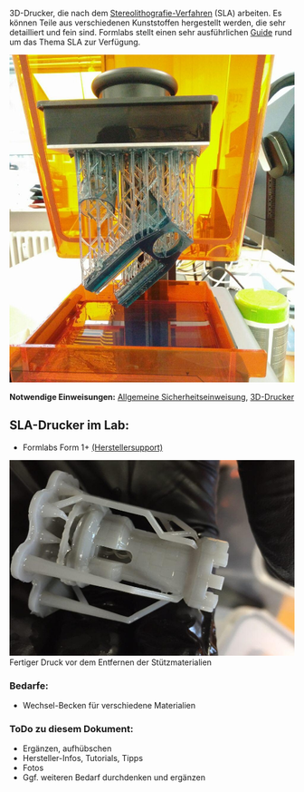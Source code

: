 3D-Drucker, die nach dem [Stereolithografie-Verfahren](https://de.wikipedia.org/wiki/Stereolithografie) (SLA) arbeiten. Es können Teile aus verschiedenen Kunststoffen hergestellt werden, die sehr detailliert und fein sind. Formlabs stellt einen sehr ausführlichen [Guide](https://formlabs.com/blog/ultimate-guide-to-stereolithography-sla-3d-printing/) rund um das Thema SLA zur Verfügung.  

![](img_3d-drucker/sla3.jpg)

**Notwendige Einweisungen:** [Allgemeine Sicherheitseinweisung](!de/Einweisungen_und_Regeln/Grundregeln/index), [3D-Drucker](!de/Einweisungen_und_Regeln/Einweisung_3D-Drucker/index)

## SLA-Drucker im Lab:

- Formlabs Form 1+ [(Herstellersupport)](http://formlabs.com/support/printers/form-1/get-ready-receive-your-printer/)

![](img_3d-drucker/sla2.jpg)
Fertiger Druck vor dem Entfernen der Stützmaterialien

### Bedarfe:
- Wechsel-Becken für verschiedene Materialien

### ToDo zu diesem Dokument:
- Ergänzen, aufhübschen
- Hersteller-Infos, Tutorials, Tipps
- Fotos
- Ggf. weiteren Bedarf durchdenken und ergänzen
